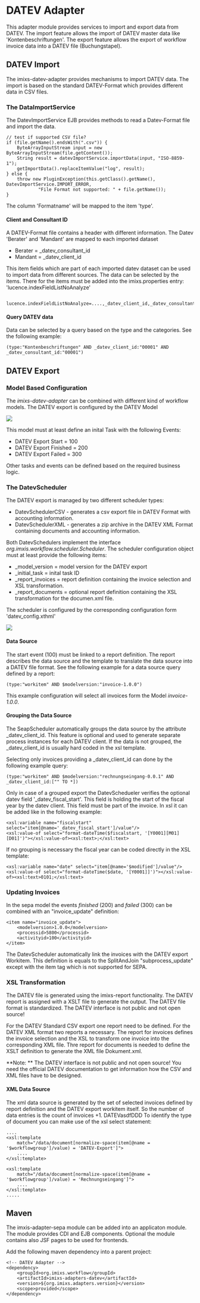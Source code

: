 # DATEV Adapter

This adapter module provides services to import and export data from DATEV.
The import feature allows the import of DATEV master data like 'Kontenbeschriftungen'.
The export feature allows the export of workflow invoice data into a DATEV file (Buchungstapel).


## DATEV Import

The imixs-datev-adapter provides mechanisms to import DATEV data. The import is based on the standard DATEV-Format which provides different data in CSV files. 

### The DataImportService

The DatevImportService EJB provides methods to read a Datev-Format file and import the data. 


	// test if supported CSV file?
	if (file.getName().endsWith(".csv")) {
		ByteArrayInputStream input = new ByteArrayInputStream(file.getContent());
		String result = datevImportService.importData(input, "ISO-8859-1");
		getImportData().replaceItemValue("log", result);
	} else {
		throw new PluginException(this.getClass().getName(), DatevImportService.IMPORT_ERROR,
				"File Format not supported: " + file.getName());
	}


The column 'Formatname' will be mapped to the item 'type'. 

#### Client and Consultant ID
	
A DATEV-Format file contains a header with different information. The Datev 'Berater' and 'Mandant' are mapped to each imported dataset 

 * Berater = _datev_consultant_id
 * Mandant = _datev_client_id 
	
This item fields which are part of each imported datev dataset can be used to import data from different sources. The data can be selected by the items. There for the items must be added into the imixs.properties entry: 'lucence.indexFieldListNoAnalyze'

	 lucence.indexFieldListNoAnalyze=....,_datev_client_id,_datev_consultant_id


#### Query DATEV data

Data can be selected by a query based on the type and the categories. See the following example:

	(type:"Kontenbeschriftungen" AND _datev_client_id:"00001" AND _datev_consultant_id:"00001")


## DATEV Export


### Model Based Configuration

The _imixs-datev-adapter_ can be combined with different kind of workflow models. The DATEV export is configured by the DATEV Model

<img src="datev-export.png" />

This model must at least define an inital Task with the following Events:

 * DATEV Export Start = 100
 * DATEV Export Finished = 200
 * DATEV Export Failed = 300
 
Other tasks and events can be defined based on the required business logic. 


### The DatevScheduler

The DATEV export is managed by two different scheduler types:

* DatevSchedulerCSV - generates a csv export file in DATEV Format with accounting information.
* DatevSchedulerXML - generates a zip archive in the DATEV XML Format containing documents and accounting information. 

Both DatevSchedulers implement the interface _org.imxis.workflow.scheduler.Scheduler_.
The scheduler configuration object must at least provide the following items:

 * \_model\_version = model version for the DATEV export
 * \_initial\_task = inital task ID
 * \_report\_invoices = report definition containing the invoice selection and XSL transformation.
 * \_report\_documents = optional report definition containing the XSL transformation for the documen.xml file. 


The scheduler is configured by the corresponding configuration form 'datev_config.xthml'

<img src="datev-export_config.png" />

#### Data Source
 
The start event (100) must be linked to a report definition. The report describes the data source and the template to translate the 
data source into a DATEV file format. See the following example for a data source query defined by a report:

	(type:"workitem" AND $modelversion:"invoice-1.0.0")

This example configuration will select all invoices form the Model _invoice-1.0.0_. 


#### Grouping the Data Source

The SeapScheduler automatically groups the data source by the attribute \_datev\_client\_id. This feature is optional and used to generate separate process instances for each DATEV client. If the data is not grouped, the \_datev\_client\_id is usually hard coded in the xsl template. 

Selecting only invoices providing a \_datev\_client\_id can done by the following example query:

	(type:"workitem" AND $modelversion:"rechnungseingang-0.0.1" AND _datev_client_id:["" TO *]) 

Only in case of a grouped export the DatevSchedueler verifies the optional datev field '\_datev\_fiscal\_start'. This field is holding the start of the fiscal year by the datev client. This field must be part of the invoice. In xsl it can be added like in the following example:

	<xsl:variable name="fiscalstart" select="item[@name='_datev_fiscal_start']/value"/>
	<xsl:value-of select="format-dateTime($fiscalstart, '[Y0001][M01][D01]')"></xsl:value-of><xsl:text>;</xsl:text> 

If no grouping is necessary the fiscal year can be coded directly in the XSL template:

	<xsl:variable name="date" select="item[@name='$modified']/value"/>
	<xsl:value-of select="format-dateTime($date, '[Y0001]]')"></xsl:value-of><xsl:text>0101;</xsl:text> 


### Updating Invoices

In the sepa model the events _finished_ (200) and _failed_ (300)  can be combined with an "invoice_update" definition:

	<item name="invoice_update">
		<modelversion>1.0.0</modelversion>
		<processid>5800</processid>
		<activityid>100</activityid>
	</item>

The DatevScheduler automatically link the invoices with the DATEV export Workitem.
This definition is equals to the SplitAndJoin "subprocess_update" except with the item tag which is not supported for SEPA. 	




### XSL Transformation

The DATEV file is generated using the imixs-report functionality. The DATEV report is assigned with a XSLT file to generate the output.
The DATEV file format is standardized. The DATEV interface is not public and not open source! 

For the DATEV Standard CSV export one report need to be defined. For the DATEV XML format two reports a necessary. The report for invoices defines the invoice selection and the XSL to transform one invoice into the corresponding XML file. Thre report for documents is needed to define the XSLT definition to generate the XML file Dokument.xml. 

**Note: ** The DATEV interface is not public and not open source!  You need the official DATEV documentation to get information how the CSV and XML files have to be designed. 

#### XML Data Source

The xml data source is generated by the set of selected invoices defined by report definition and the DATEV export workitem itself. So the number of data entries is the count of invoices +1. 
DATEVasdfDDD
To identify the type of document you can make use of the xsl select statement:


	....
	<xsl:template
		match="/data/document[normalize-space(item[@name = '$workflowgroup']/value) = 'DATEV-Export']">
		....
	</xsl:template>
	
	<xsl:template
		match="/data/document[normalize-space(item[@name = '$workflowgroup']/value) = 'Rechnungseingang']">
		....
	</xsl:template>
	.....

	

## Maven


The imxis-adapter-sepa module can be added into an applicaton module. The module provides CDI and EJB components. Optional the module contains also JSF pages to be used for frontends. 

Add the following maven dependency into a parent project:


	<!-- DATEV Adapter -->
	<dependency>
		<groupId>org.imixs.workflow</groupId>
		<artifactId>imixs-adapters-datev</artifactId>
		<version>${org.imixs.adapters.version}</version>
		<scope>provided</scope>
	</dependency>	